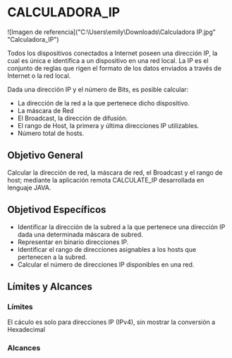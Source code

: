 # CALCULADORA_IP

![Imagen de referencia]("C:\Users\emily\Downloads\Calculadora IP.jpg" "Calculadora_IP")


Todos los dispositivos conectados a Internet poseen una dirección IP, la cual es única e identifica a un dispositivo en una red local.  La IP es el conjunto de reglas que rigen el formato de los datos enviados a través de Internet o la red local. 

Dada una dirección IP y el número de Bits, es posible calcular:
- La dirección de la red a la que pertenece dicho dispositivo.
- La máscara de Red
- El Broadcast, la dirección de difusión.
- El rango de Host, la primera y última direcciones IP utilizables.
- Número total de hosts.

## Objetivo General
Calcular la dirección de red, la máscara de red, el Broadcast y el rango de host; mediante la aplicación remota CALCULATE_IP desarrollada en lenguaje JAVA.
## Objetivod Específicos
- Identificar la dirección de la subred a la que pertenece una dirección IP dada una determinada máscara de subred.
- Representar en binario direcciones IP.
- Identificar el rango de direcciones asignables a los hosts que pertenecen a la subred.
- Calcular el número de direcciones IP disponibles en una red.
## Límites y Alcances
### Límites
El cáculo es solo para direcciones IP (IPv4), sin mostrar la conversión a Hexadecimal
### Alcances
